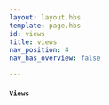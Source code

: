 ```yaml
---
layout: layout.hbs
template: page.hbs
id: views
title: views
nav_position: 4
nav_has_overview: false

---
```


#### `Views`